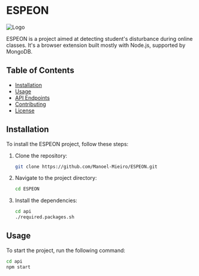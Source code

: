 # ESPEON

![Logo](https://github.com/user-attachments/assets/d86acded-a26a-4dd2-a70e-1b09ac26ec8b)

ESPEON is a project aimed at detecting student's disturbance during online classes. It's a browser extension built mostly with Node.js, supported by MongoDB.

## Table of Contents
- [Installation](#installation)
- [Usage](#usage)
- [API Endpoints](#api-endpoints)
- [Contributing](#contributing)
- [License](#license)

## Installation

To install the ESPEON project, follow these steps:

1. Clone the repository:
    ```bash
    git clone https://github.com/Manoel-Mieiro/ESPEON.git
    ```
2. Navigate to the project directory:
    ```bash
    cd ESPEON
    ```
3. Install the dependencies:
    ```bash
    cd api
    ./required.packages.sh
    
    ```

## Usage

To start the project, run the following command:

```bash
cd api
npm start
